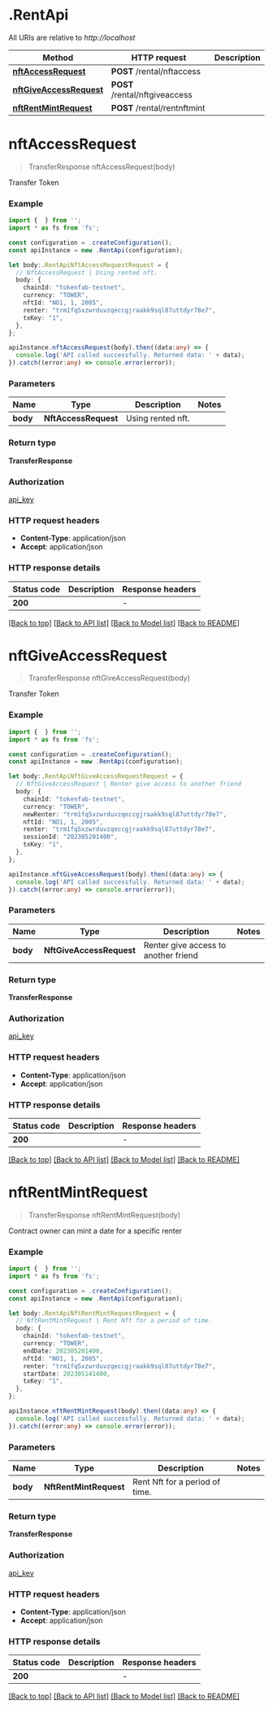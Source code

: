 # .RentApi

All URIs are relative to *http://localhost*

Method | HTTP request | Description
------------- | ------------- | -------------
[**nftAccessRequest**](RentApi.md#nftAccessRequest) | **POST** /rental/nftaccess | 
[**nftGiveAccessRequest**](RentApi.md#nftGiveAccessRequest) | **POST** /rental/nftgiveaccess | 
[**nftRentMintRequest**](RentApi.md#nftRentMintRequest) | **POST** /rental/rentnftmint | 


# **nftAccessRequest**
> TransferResponse nftAccessRequest(body)

Transfer Token

### Example


```typescript
import {  } from '';
import * as fs from 'fs';

const configuration = .createConfiguration();
const apiInstance = new .RentApi(configuration);

let body:.RentApiNftAccessRequestRequest = {
  // NftAccessRequest | Using rented nft.
  body: {
    chainId: "tokenfab-testnet",
    currency: "TOWER",
    nftId: "NO1, 1, 2005",
    renter: "trm1fq5xzwrduvzqeccgjraakk9sql87uttdyr78e7",
    txKey: "1",
  },
};

apiInstance.nftAccessRequest(body).then((data:any) => {
  console.log('API called successfully. Returned data: ' + data);
}).catch((error:any) => console.error(error));
```


### Parameters

Name | Type | Description  | Notes
------------- | ------------- | ------------- | -------------
 **body** | **NftAccessRequest**| Using rented nft. |


### Return type

**TransferResponse**

### Authorization

[api_key](README.md#api_key)

### HTTP request headers

 - **Content-Type**: application/json
 - **Accept**: application/json


### HTTP response details
| Status code | Description | Response headers |
|-------------|-------------|------------------|
**200** |  |  -  |

[[Back to top]](#) [[Back to API list]](README.md#documentation-for-api-endpoints) [[Back to Model list]](README.md#documentation-for-models) [[Back to README]](README.md)

# **nftGiveAccessRequest**
> TransferResponse nftGiveAccessRequest(body)

Transfer Token

### Example


```typescript
import {  } from '';
import * as fs from 'fs';

const configuration = .createConfiguration();
const apiInstance = new .RentApi(configuration);

let body:.RentApiNftGiveAccessRequestRequest = {
  // NftGiveAccessRequest | Renter give access to another friend
  body: {
    chainId: "tokenfab-testnet",
    currency: "TOWER",
    newRenter: "trm1fq5xzwrduvzqeccgjraakk9sql87uttdyr78e7",
    nftId: "NO1, 1, 2005",
    renter: "trm1fq5xzwrduvzqeccgjraakk9sql87uttdyr78e7",
    sessionId: "202305201400",
    txKey: "1",
  },
};

apiInstance.nftGiveAccessRequest(body).then((data:any) => {
  console.log('API called successfully. Returned data: ' + data);
}).catch((error:any) => console.error(error));
```


### Parameters

Name | Type | Description  | Notes
------------- | ------------- | ------------- | -------------
 **body** | **NftGiveAccessRequest**| Renter give access to another friend |


### Return type

**TransferResponse**

### Authorization

[api_key](README.md#api_key)

### HTTP request headers

 - **Content-Type**: application/json
 - **Accept**: application/json


### HTTP response details
| Status code | Description | Response headers |
|-------------|-------------|------------------|
**200** |  |  -  |

[[Back to top]](#) [[Back to API list]](README.md#documentation-for-api-endpoints) [[Back to Model list]](README.md#documentation-for-models) [[Back to README]](README.md)

# **nftRentMintRequest**
> TransferResponse nftRentMintRequest(body)

Contract owner can mint a date for a specific renter

### Example


```typescript
import {  } from '';
import * as fs from 'fs';

const configuration = .createConfiguration();
const apiInstance = new .RentApi(configuration);

let body:.RentApiNftRentMintRequestRequest = {
  // NftRentMintRequest | Rent Nft for a period of time.
  body: {
    chainId: "tokenfab-testnet",
    currency: "TOWER",
    endDate: 202305201400,
    nftId: "NO1, 1, 2005",
    renter: "trm1fq5xzwrduvzqeccgjraakk9sql87uttdyr78e7",
    startDate: 202305141400,
    txKey: "1",
  },
};

apiInstance.nftRentMintRequest(body).then((data:any) => {
  console.log('API called successfully. Returned data: ' + data);
}).catch((error:any) => console.error(error));
```


### Parameters

Name | Type | Description  | Notes
------------- | ------------- | ------------- | -------------
 **body** | **NftRentMintRequest**| Rent Nft for a period of time. |


### Return type

**TransferResponse**

### Authorization

[api_key](README.md#api_key)

### HTTP request headers

 - **Content-Type**: application/json
 - **Accept**: application/json


### HTTP response details
| Status code | Description | Response headers |
|-------------|-------------|------------------|
**200** |  |  -  |

[[Back to top]](#) [[Back to API list]](README.md#documentation-for-api-endpoints) [[Back to Model list]](README.md#documentation-for-models) [[Back to README]](README.md)



